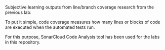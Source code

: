 Subjective learning outputs from line/branch coverage research from the previous lab:

To put it simple, code coverage measures how many lines or blocks of code are executed when the automated tests run.

For this purpose, SonarCloud Code Analysis tool has been used for the labs in this repository.